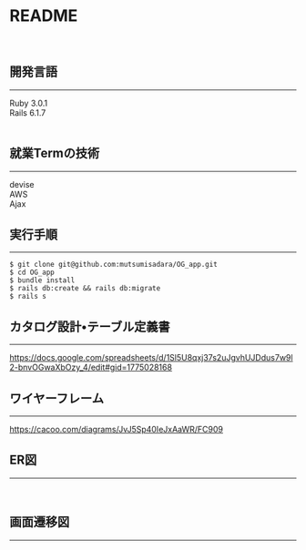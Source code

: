 # README
<br>

## 開発言語
---
Ruby 3.0.1<br>
Rails 6.1.7  
</br>

## 就業Termの技術
---
devise<br>
AWS<br>
Ajax
</br>

## 実行手順
---
`$ git clone git@github.com:mutsumisadara/OG_app.git`<br>
`$ cd OG_app`<br>
`$ bundle install`<br>
`$ rails db:create && rails db:migrate`<br>
`$ rails s`</br>

## カタログ設計•テーブル定義書
---
https://docs.google.com/spreadsheets/d/1Sl5U8qxj37s2uJgvhUJDdus7w9l2-bnvOGwaXbOzy_4/edit#gid=1775028168<br>

## ワイヤーフレーム
---
https://cacoo.com/diagrams/JvJ5Sp40IeJxAaWR/FC909<br>

## ER図
---

<br>

## 画面遷移図
---